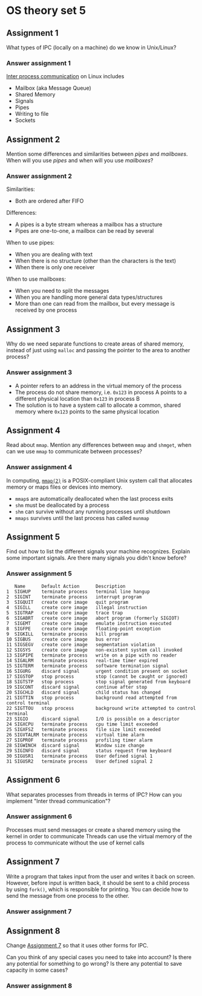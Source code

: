 # OS theory set 5

## Assignment 1

What types of IPC (locally on a machine) do we know in Unix/Linux?

### Answer assignment 1

[Inter process communication](https://en.wikipedia.org/wiki/Inter-process_communication)
on Linux includes

- Mailbox (aka Message Queue)
- Shared Memory
- Signals
- Pipes
- Writing to file
- Sockets

## Assignment 2

Mention some differences and similarities between *pipes* and *mailboxes*.
When will you use *pipes* and when will you use *mailboxes*?

### Answer assignment 2

Similarities:

- Both are ordered after FIFO

Differences:

- A pipes is a byte stream whereas a mailbox has a structure
- Pipes are one-to-one, a mailbox can be read by several

When to use pipes:

- When you are dealing with text
- When there is no structure (other than the characters is the text)
- When there is only one receiver

When to use mailboxes:

- When you need to split the messages
- When you are handling more general data types/structures
- More than one can read from the mailbox, but every message is received by one
  process

## Assignment 3

Why do we need separate functions to create areas of shared memory, instead of
just using `malloc` and passing the pointer to the area to another process?

### Answer assignment 3

- A pointer refers to an address in the virtual memory of the process
- The process do not share memory, i.e. `0x123` in process A points to a
  different physical location than `0x123` in process B
- The solution is to have a system call to allocate a common, shared memory
  where `0x123` points to the same physical location

## Assignment 4

Read about `mmap`.
Mention any differences between `mmap` and `shmget`, when can we use `mmap` to
communicate between processes?

### Answer assignment 4

In computing, [`mmap(2)`](https://en.wikipedia.org/wiki/Mmap)
is a POSIX-compliant Unix system call that allocates memory or maps files or
devices into memory.

- `mmap`s are automatically deallocated when the last process exits
- `shm` must be deallocated by a process
- `shm` can survive without any running processes until shutdown
- `mmaps` survives until the last process has called `munmap`

## Assignment 5

Find out how to list the different signals your machine recognizes.
Explain some important signals.
Are there many signals you didn't know before?

### Answer assignment 5

```text
   Name      Default Action      Description
1  SIGHUP    terminate process   terminal line hangup
2  SIGINT    terminate process   interrupt program
3  SIGQUIT   create core image   quit program
4  SIGILL    create core image   illegal instruction
5  SIGTRAP   create core image   trace trap
6  SIGABRT   create core image   abort program (formerly SIGIOT)
7  SIGEMT    create core image   emulate instruction executed
8  SIGFPE    create core image   floating-point exception
9  SIGKILL   terminate process   kill program
10 SIGBUS    create core image   bus error
11 SIGSEGV   create core image   segmentation violation
12 SIGSYS    create core image   non-existent system call invoked
13 SIGPIPE   terminate process   write on a pipe with no reader
14 SIGALRM   terminate process   real-time timer expired
15 SIGTERM   terminate process   software termination signal
16 SIGURG    discard signal      urgent condition present on socket
17 SIGSTOP   stop process        stop (cannot be caught or ignored)
18 SIGTSTP   stop process        stop signal generated from keyboard
19 SIGCONT   discard signal      continue after stop
20 SIGCHLD   discard signal      child status has changed
21 SIGTTIN   stop process        background read attempted from control terminal
22 SIGTTOU   stop process        background write attempted to control terminal
23 SIGIO     discard signal      I/O is possible on a descriptor
24 SIGXCPU   terminate process   cpu time limit exceeded
25 SIGXFSZ   terminate process   file size limit exceeded
26 SIGVTALRM terminate process   virtual time alarm
27 SIGPROF   terminate process   profiling timer alarm
28 SIGWINCH  discard signal      Window size change
29 SIGINFO   discard signal      status request from keyboard
30 SIGUSR1   terminate process   User defined signal 1
31 SIGUSR2   terminate process   User defined signal 2
```

## Assignment 6

What separates processes from threads in terms of IPC?
How can you implement "Inter thread communication"?

### Answer assignment 6

Processes must send messages or create a shared memory using the kernel in order
to communicate
Threads can use the virtual memory of the process to communicate without the use
of kernel calls

## Assignment 7

Write a program that takes input from the user and writes it back on screen.
However, before input is written back, it should be sent to a child process by
using `fork()`, which is responsible for printing.
You can decide how to send the message from one process to the other.

### Answer assignment 7

## Assignment 8

Change [Assignment 7](#assignment-7) so that it uses other forms for IPC.

Can you think of any special cases you need to take into account?
Is there any potential for something to go wrong?
Is there any potential to save capacity in some cases?

### Answer assignment 8
